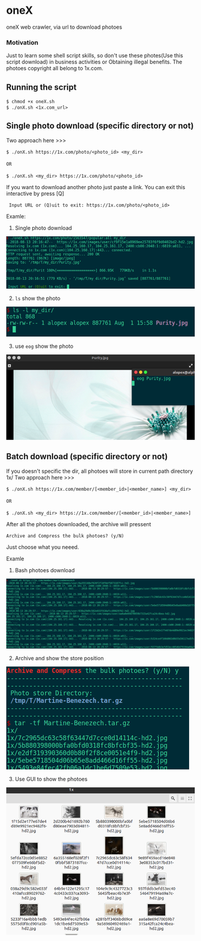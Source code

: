 # oneX
oneX web crawler, via url to download photoes

### Motivation
Just to learn some shell script skills, so don't use these photes(Use this script download)
in business activities or Obtaining illegal benefits.
The photoes copyright all belong to 1x.com.

## Running the script

```
$ chmod +x oneX.sh
$ ./onX.sh <1x.com_url>
```

## Single photo download (specific directory or not)
Two approach here >>> 
```
$ ./onX.sh https://1x.com/photo/<photo_id> <my_dir>

OR

$ ./onX.sh <my_dir> https://1x.com/photo/<photo_id>
```

If you want to download another photo just paste a link.
You can exit this interactive by press [Q]
```
 Input URL or (Q)uit to exit: https://1x.com/photo/<photo_id>
```

Examle:
1. Single photo download 

![image](https://github.com/Alopex4/oneX/blob/master/images/single_download.png)

2. `ls` show the photo

![image](https://github.com/Alopex4/oneX/blob/master/images/single_show.png)

3. use `eog` show the photo

![image](https://github.com/Alopex4/oneX/blob/master/images/show_singe_.png)

## Batch download (specific directory or not)
If you doesn't specific the dir, all photoes will store in current path directory 1x/
Two approach here >>> 
```
$ ./onX.sh https://1x.com/member/[<member_id>|<member_name>] <my_dir>

OR

$ ./onX.sh <my_dir> https://1x.com/member/[<member_id>|<member_name>]
```

After all the photoes downloaded, the archive will pressent
```
Archive and Compress the bulk photoes? (y/N) 
```
Just choose what you neeed.

Examle
1. Bash photoes download

![image](https://github.com/Alopex4/oneX/blob/master/images/bash_%20download.png)

2. Archive and show the store position

![image](https://github.com/Alopex4/oneX/blob/master/images/bash_archive_show.png)

3. Use GUI to show the photoes

![image](https://github.com/Alopex4/oneX/blob/master/images/show_bash.png)



